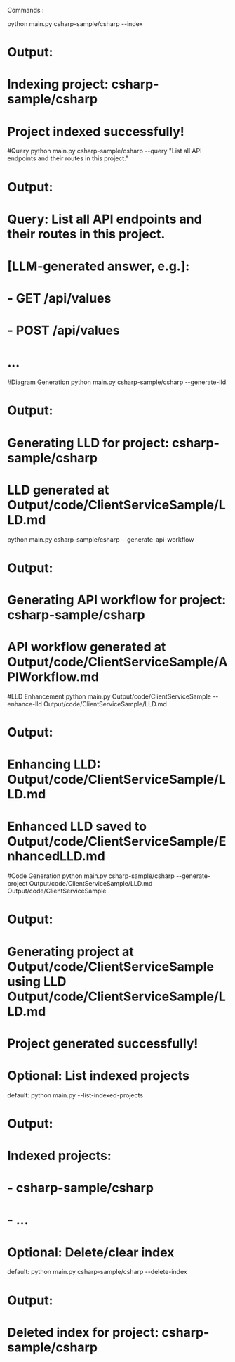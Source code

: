 Commands : 

python main.py csharp-sample/csharp --index
# Output:
# Indexing project: csharp-sample/csharp
# Project indexed successfully!

#Query
python main.py csharp-sample/csharp --query "List all API endpoints and their routes in this project."
# Output:
# Query: List all API endpoints and their routes in this project.
# [LLM-generated answer, e.g.]:
# - GET /api/values
# - POST /api/values
# ...

#Diagram Generation
python main.py csharp-sample/csharp --generate-lld
# Output:
# Generating LLD for project: csharp-sample/csharp
# LLD generated at Output/code/ClientServiceSample/LLD.md

python main.py csharp-sample/csharp --generate-api-workflow
# Output:
# Generating API workflow for project: csharp-sample/csharp
# API workflow generated at Output/code/ClientServiceSample/APIWorkflow.md

#LLD Enhancement
python main.py Output/code/ClientServiceSample --enhance-lld Output/code/ClientServiceSample/LLD.md
# Output:
# Enhancing LLD: Output/code/ClientServiceSample/LLD.md
# Enhanced LLD saved to Output/code/ClientServiceSample/EnhancedLLD.md

#Code Generation
python main.py csharp-sample/csharp --generate-project Output/code/ClientServiceSample/LLD.md Output/code/ClientServiceSample
# Output:
# Generating project at Output/code/ClientServiceSample using LLD Output/code/ClientServiceSample/LLD.md
# Project generated successfully!

# Optional: List indexed projects
default: python main.py --list-indexed-projects
# Output:
# Indexed projects:
# - csharp-sample/csharp
# - ...

# Optional: Delete/clear index
default: python main.py csharp-sample/csharp --delete-index
# Output:
# Deleted index for project: csharp-sample/csharp

